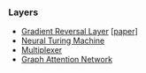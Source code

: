 ### Layers
* [Gradient Reversal Layer](https://github.com/michetonu/gradient_reversal_keras_tf) [[paper]](http://jmlr.org/papers/volume17/15-239/15-239.pdf)
* [Neural Turing Machine](https://github.com/SigmaQuan/NTM-Keras)
* [Multiplexer](https://github.com/danielegrattarola/keras-multiplexer)
* [Graph Attention Network](https://github.com/danielegrattarola/keras-gat)

